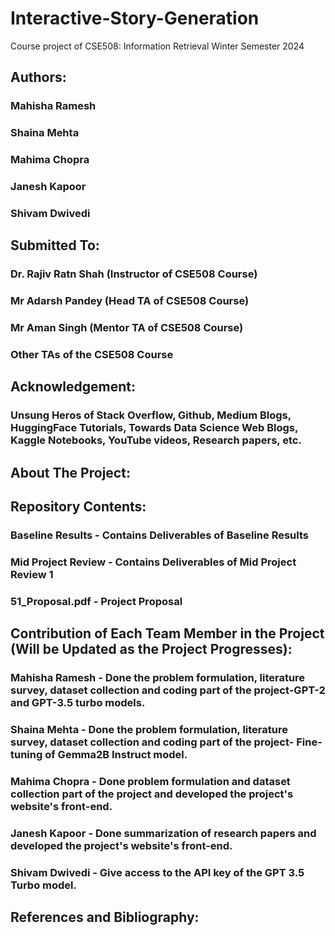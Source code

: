 # Interactive-Story-Generation
Course project of CSE508: Information Retrieval Winter Semester 2024

## Authors:
### Mahisha Ramesh
### Shaina Mehta
### Mahima Chopra
### Janesh Kapoor
### Shivam Dwivedi

## Submitted To:
### Dr. Rajiv Ratn Shah (Instructor of CSE508 Course)
### Mr Adarsh Pandey (Head TA of CSE508 Course)
### Mr Aman Singh (Mentor TA of CSE508 Course)
### Other TAs of the CSE508 Course

## Acknowledgement:
### Unsung Heros of Stack Overflow, Github, Medium Blogs, HuggingFace Tutorials, Towards Data Science Web Blogs, Kaggle Notebooks, YouTube videos, Research papers, etc.

## About The Project:


## Repository Contents:
### Baseline Results - Contains Deliverables of Baseline Results
### Mid Project Review  - Contains Deliverables of Mid Project Review 1
### 51_Proposal.pdf - Project Proposal

## Contribution of Each Team Member in the Project (Will be Updated as the Project Progresses):
### Mahisha Ramesh - Done the problem formulation, literature survey, dataset collection and coding part of the project-GPT-2 and GPT-3.5 turbo models.
### Shaina Mehta - Done the problem formulation, literature survey, dataset collection and coding part of the project- Fine-tuning of Gemma2B Instruct model.
### Mahima Chopra - Done problem formulation and dataset collection part of the project and developed the project's website's front-end.
### Janesh Kapoor - Done summarization of research papers and developed the project's website's front-end.
### Shivam Dwivedi - Give access to the API key of the GPT 3.5 Turbo model.

## References and Bibliography:
